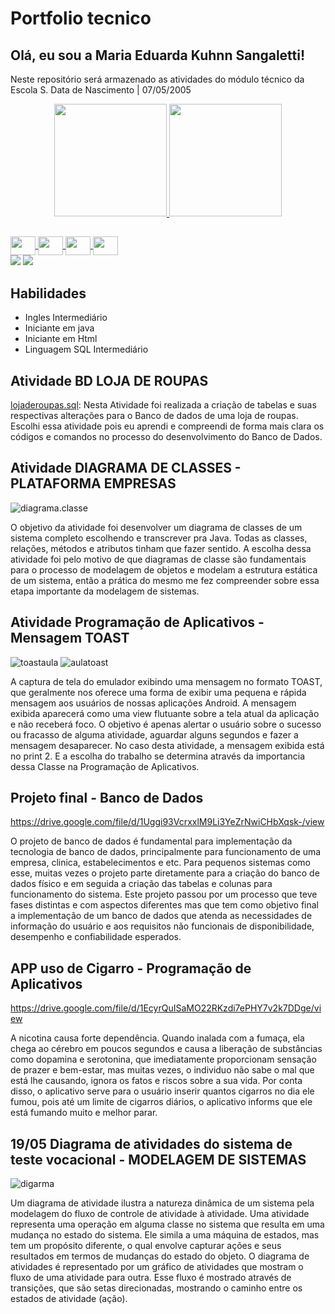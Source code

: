 # **Portfolio tecnico**
## Olá, eu sou a Maria Eduarda Kuhnn Sangaletti! 

Neste repositório será armazenado as atividades do módulo técnico da Escola S.
Data de Nascimento | 07/05/2005

<div align="center">
  <a href="https://github.com/dudakuhnnsangaletti">
  <img height="180em" src="https://github-readme-stats.vercel.app/api?username=dudakuhnnsangaletti&show_icons=true&theme=dracula&include_all_commits=true&count_private=true"/>
  <img height="180em" src="https://github-readme-stats.vercel.app/api/top-langs/?username=dudakuhnnsangaletti&layout=compact&langs_count=7&theme=dracula"/>
</div>

  
  ##
  
 <img align="center" height="30" width="40" src="https://cdn.jsdelivr.net/gh/devicons/devicon/icons/postgresql/postgresql-original.svg" />
 <img align="center" height="30" width="40" src="https://cdn.jsdelivr.net/gh/devicons/devicon/icons/java/java-original.svg" />
 <img align="center" height="30" width="40" src="https://cdn.jsdelivr.net/gh/devicons/devicon/icons/html5/html5-original.svg" />
 <img align="center" height="30" width="40" src="https://cdn.jsdelivr.net/gh/devicons/devicon/icons/javascript/javascript-original.svg" />
                      
  <div> 
  <a href="https://instagram.com/dudwinha" target="_blank"><img src="https://img.shields.io/badge/-Instagram-%23E4405F?style=for-the-badge&logo=instagram&logoColor=white" target="_blank"></a>
  <a href = "mailto:dudaksangaletti@gmail.com"><img src="https://img.shields.io/badge/-Gmail-%23333?style=for-the-badge&logo=gmail&logoColor=white" target="_blank"></a>
  
  
## Habilidades 
* Ingles Intermediário 
* Iniciante em java 
* Iniciante em Html
* Linguagem SQL Intermediário

## **Atividade BD LOJA DE ROUPAS**

[lojaderoupas.sql](https://github.com/dudakuhnnsangaletti/Portfolio_tecnico/blob/main/Banco%20de%20Dados/lojaderoupas.sql): Nesta Atividade foi realizada a criação de tabelas e suas respectivas alterações para o Banco de dados de uma loja de roupas. Escolhi essa atividade pois eu aprendi e compreendi de forma mais clara os códigos e comandos no processo do desenvolvimento do Banco de Dados.

## **Atividade DIAGRAMA DE CLASSES - PLATAFORMA EMPRESAS**
![diagrama.classe](https://github.com/dudakuhnnsangaletti/Portfolio_tecnico/blob/main/plataforma_empresas.drawio.png)

O objetivo da atividade foi desenvolver um diagrama de classes de um sistema completo escolhendo e transcrever pra Java. Todas as classes, relações, métodos e atributos tinham que fazer sentido.
A escolha dessa atividade foi pelo motivo de que diagramas de classe são fundamentais para o processo de modelagem de objetos e modelam a estrutura estática de um sistema, então a prática do mesmo me fez compreender sobre essa etapa importante da modelagem de sistemas.

## **Atividade Programação de Aplicativos - Mensagem TOAST**
![toastaula](https://github.com/dudakuhnnsangaletti/Portfolio_tecnico/blob/main/toastaula.PNG)
![aulatoast](https://github.com/dudakuhnnsangaletti/Portfolio_tecnico/blob/main/aulatoast.PNG)

A captura de tela do emulador exibindo uma mensagem no formato TOAST, que geralmente nos oferece uma forma de exibir uma pequena e rápida mensagem aos usuários de nossas aplicações Android. A mensagem exibida aparecerá como uma view flutuante sobre a tela atual da aplicação e não receberá foco. O objetivo é apenas alertar o usuário sobre o sucesso ou fracasso de alguma atividade, aguardar alguns segundos e fazer a mensagem desaparecer.  No caso desta atividade, a mensagem exibida está no print 2. E a escolha do trabalho se determina através da importancia dessa Classe na Programação de Aplicativos. 



## **Projeto final - Banco de Dados**

https://drive.google.com/file/d/1Uggi93VcrxxlM9Li3YeZrNwiCHbXqsk-/view

O projeto de banco de dados é fundamental para implementação da tecnologia de banco de dados, principalmente  para funcionamento de uma empresa, clinica, estabelecimentos e etc. Para pequenos sistemas como esse,  muitas vezes o projeto parte diretamente para a criação do banco de dados físico e em seguida a criação das tabelas e colunas para funcionamento do sistema.
Este projeto passou por um processo que teve fases distintas e com aspectos diferentes mas que tem como objetivo final a implementação de um banco de dados que atenda as necessidades de informação do usuário e aos requisitos não funcionais de disponibilidade, desempenho e confiabilidade esperados.

## **APP uso de Cigarro - Programação de Aplicativos**

https://drive.google.com/file/d/1EcyrQuISaMO22RKzdi7ePHY7v2k7DDge/view

A nicotina causa forte dependência. Quando inalada com a fumaça, ela chega ao cérebro em poucos segundos e causa a liberação de substâncias como dopamina e serotonina, que imediatamente proporcionam sensação de prazer e bem-estar, mas muitas vezes, o individuo não sabe o mal que está lhe causando, ignora os fatos e riscos sobre a sua vida. Por conta disso, o aplicativo serve para o usuário inserir quantos cigarros no dia ele fumou, pois até um limite de cigarros diários, o aplicativo informs que ele está fumando muito e melhor parar. 

## **19/05 Diagrama de atividades do sistema de teste vocacional - MODELAGEM DE SISTEMAS**
![digarma](https://github.com/dudakuhnnsangaletti/Portfolio_tecnico/blob/main/Untitled%20Diagram%20(3).jpg)

Um diagrama de atividade ilustra a natureza dinâmica de um sistema pela modelagem do fluxo de controle de atividade à atividade. Uma atividade representa uma operação em alguma classe no sistema que resulta em uma mudança no estado do sistema. Ele simila a uma máquina de estados, mas tem um propósito diferente, o qual envolve capturar ações e seus resultados em termos de mudanças do estado do objeto. O diagrama de atividades é representado por um gráfico de atividades que mostram o fluxo de uma atividade para outra. Esse fluxo é mostrado através de transições, que são setas direcionadas, mostrando o caminho entre os estados de atividade (ação). 

